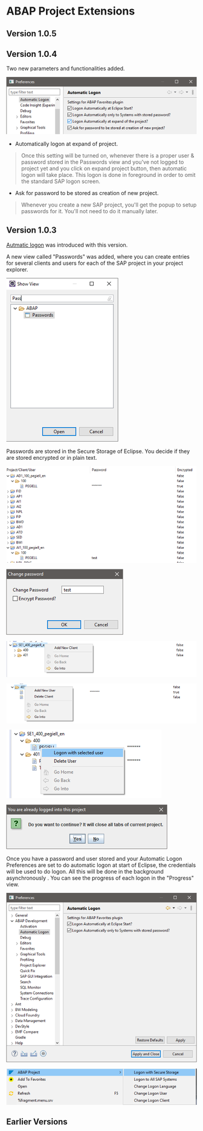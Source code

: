 # ABAP Project Extensions


## Version 1.0.5


## Version 1.0.4
Two new parameters and functionalities added.

![alt text](img/1.0.4_Preferences.png "Preferences of Automatic Logon")

- Automatically logon at expand of project.

>Once this setting will be turned on, whenever there is a proper user & password stored in the Passwords view and you've not logged to project yet and you click on 	expand project button, then automatic logon will take place. This logon is done in 	foreground in order to omit the standard SAP logon screen.

- Ask for password to be stored as creation of new project.

>Whenever you create a new SAP project, you'll get the popup to setup passwords for it. You'll not need to do it manually later.


## Version 1.0.3

[Autmatic logon](https://abapblog.com/articles/how-to/168-abap-extensions-automatic-logon) was introduced with this version.

A new view called "Passwords" was added, where you can create entries for several clients and users for each of the SAP project in your project explorer.

![alt text](img/1.0.3_PasswordsView.png "Adding of Passwords view to your perspective")

Passwords are stored in the Secure Storage of Eclipse. You decide if they are stored encrypted or in plain text. 

![alt text](img/1.0.3_PasswordsView01.png "The Passwords view")

![alt text](img/1.0.3_PasswordsView02.png "Change Passwords")

![alt text](img/1.0.3_PasswordsView03.png "Add new client")

![alt text](img/1.0.3_PasswordsView04.png "Add new user")

![alt text](img/1.0.3_PasswordsView05.png "Logon with selected user")

![alt text](img/1.0.3_PasswordsView06.png "Logon with selected user")

Once you have a password and user stored and your Automatic Logon Preferences are set to do automatic logon at start of Eclipse, the credentials will be used to do logon. All this will be done in the background asynchronously . You can see the progress of each logon in the "Progress" view.

![alt text](img/1.0.3_Preferences.png "Preferences of Automatic Logon")



![alt text](img/1.0.3_Commands.png "Alternative mass logon")

## Earlier Versions